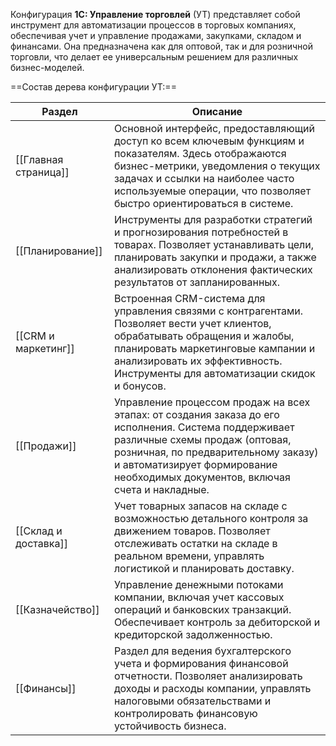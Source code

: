 Конфигурация **1С: Управление торговлей** (УТ) представляет собой инструмент для автоматизации процессов в торговых компаниях, обеспечивая учет и управление продажами, закупками, складом и финансами. Она предназначена как для оптовой, так и для розничной торговли, что делает ее универсальным решением для различных бизнес-моделей.

==Состав дерева конфигурации УТ:==


| **Раздел**           | **Описание**                                                                                                                                                                                                                                                    |
| -------------------- | --------------------------------------------------------------------------------------------------------------------------------------------------------------------------------------------------------------------------------------------------------------- |
| [[Главная страница]] | Основной интерфейс, предоставляющий доступ ко всем ключевым функциям и показателям. Здесь отображаются бизнес-метрики, уведомления о текущих задачах и ссылки на наиболее часто используемые операции, что позволяет быстро ориентироваться в системе.          |
| [[Планирование]]     | Инструменты для разработки стратегий и прогнозирования потребностей в товарах. Позволяет устанавливать цели, планировать закупки и продажи, а также анализировать отклонения фактических результатов от запланированных.                                        |
| [[CRM и маркетинг]]  | Встроенная CRM-система для управления связями  с контрагентами. Позволяет вести учет клиентов, обрабатывать обращения и жалобы, планировать маркетинговые кампании и анализировать их эффективность. Инструменты для автоматизации скидок и бонусов.            |
| [[Продажи]]          | Управление процессом продаж на всех этапах: от создания заказа до его исполнения. Система поддерживает различные схемы продаж (оптовая, розничная, по предварительному заказу) и автоматизирует формирование необходимых документов, включая счета и накладные. |
| [[Склад и доставка]] | Учет товарных запасов на складе с возможностью детального контроля за движением товаров. Позволяет отслеживать остатки на складе в реальном времени, управлять логистикой и планировать доставку.                                                               |
| [[Казначейство]]     | Управление денежными потоками компании, включая учет кассовых операций и банковских транзакций. Обеспечивает контроль за дебиторской и кредиторской задолженностью.                                                                                             |
| [[Финансы]]          | Раздел для ведения бухгалтерского учета и формирования финансовой отчетности. Позволяет анализировать доходы и расходы компании, управлять налоговыми обязательствами и контролировать финансовую устойчивость бизнеса.                                         |
